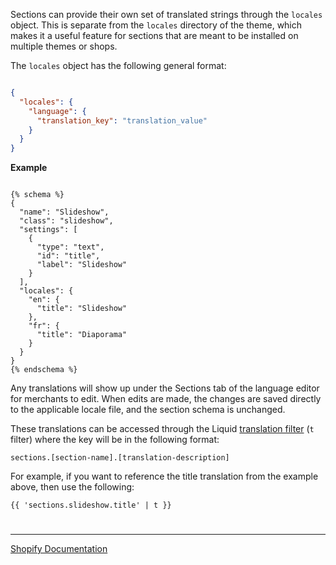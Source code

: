 Sections can provide their own set of translated strings through the `locales` object. This is separate from the `locales` directory of the theme, which makes it a useful feature for sections that are meant to be installed on multiple themes or shops.

The `locales` object has the following general format:

```json

{
  "locales": {
    "language": {
      "translation_key": "translation_value"
    }
  }
}

```

**Example**

```liquid

{% schema %}
{
  "name": "Slideshow",
  "class": "slideshow",
  "settings": [
    {
      "type": "text",
      "id": "title",
      "label": "Slideshow"
    }
  ],
  "locales": {
    "en": {
      "title": "Slideshow"
    },
    "fr": {
      "title": "Diaporama"
    }
  }
}
{% endschema %}

```

Any translations will show up under the Sections tab of the language editor for merchants to edit. When edits are made, the changes are saved directly to the applicable locale file, and the section schema is unchanged.

These translations can be accessed through the Liquid [translation filter](https://shopify.dev/api/liquid/filters/translate) (`t` filter) where the key will be in the following format:

```
sections.[section-name].[translation-description]
```

For example, if you want to reference the title translation from the example above, then use the following:

```liquid
{{ 'sections.slideshow.title' | t }}
```

#

---

[Shopify Documentation](https://shopify.dev/themes/architecture/sections/section-schema#locales)
